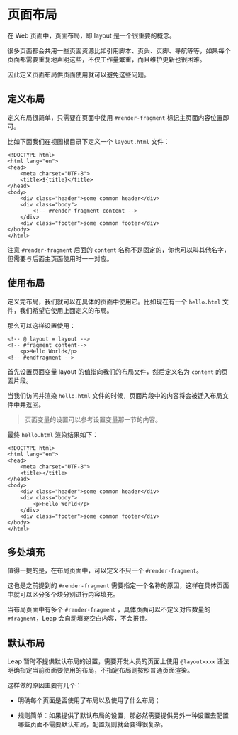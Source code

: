 # 页面布局

在 Web 页面中，页面布局，即 layout 是一个很重要的概念。

很多页面都会共用一些页面资源比如引用脚本、页头、页脚、导航等等，如果每个页面都需要重复地声明这些，不仅工作量繁重，而且维护更新也很困难。

因此定义页面布局供页面使用就可以避免这些问题。

## 定义布局

定义布局很简单，只需要在页面中使用 `#render-fragment` 标记主页面内容位置即可。

比如下面我们在视图根目录下定义一个 `layout.html` 文件：

```
<!DOCTYPE html>
<html lang="en">
<head>
    <meta charset="UTF-8">
    <title>${title}</title>
</head>
<body>
    <div class="header">some common header</div>
    <div class="body">
        <!-- #render-fragment content -->
    </div>
    <div class="footer">some common footer</div>
</body>
</html>
```

注意 `#render-fragment` 后面的 `content` 名称不是固定的，你也可以叫其他名字，但需要与后面主页面使用时一一对应。

## 使用布局

定义完布局，我们就可以在具体的页面中使用它。比如现在有一个 `hello.html` 文件，我们希望它使用上面定义的布局。

那么可以这样设置使用：

```
<!-- @ layout = layout -->
<!-- #fragment content-->
    <p>Hello World</p>
<!-- #endfragment -->
```

首先设置页面变量 layout 的值指向我们的布局文件，然后定义名为 `content` 的页面片段。

当我们访问并渲染 `hello.html` 文件的时候，页面片段中的内容将会被迁入布局文件中并返回。

> 页面变量的设置可以参考设置变量那一节的内容。

最终 `hello.html` 渲染结果如下：

```
<!DOCTYPE html>
<html lang="en">
<head>
    <meta charset="UTF-8">
    <title></title>
</head>
<body>
    <div class="header">some common header</div>
    <div class="body">
        <p>Hello World</p>
    </div>
    <div class="footer">some common footer</div>
</body>
</html>
```

## 多处填充

值得一提的是，在布局页面中，可以定义不只一个 `#render-fragment`。

这也是之前提到的 `#render-fragment` 需要指定一个名称的原因，这样在具体页面中就可以区分多个块分别进行内容填充。

当布局页面中有多个 `#render-fragment` ，具体页面可以不定义对应数量的 `#fragment`，Leap 会自动填充空白内容，不会报错。

## 默认布局

Leap 暂时不提供默认布局的设置，需要开发人员的页面上使用 `@layout=xxx` 语法明确指定当前页面要使用的布局，不指定布局则按照普通页面渲染。

这样做的原因主要有几个：

- 明确每个页面是否使用了布局以及使用了什么布局；

- 规则简单：如果提供了默认布局的设置，那必然需要提供另外一种设置去配置哪些页面不需要默认布局，配置规则就会变得很复杂。